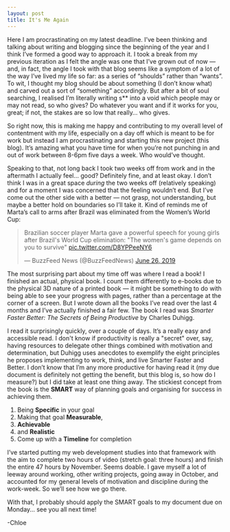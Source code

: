 ```yaml
---
layout: post
title: It's Me Again
---
```


Here I am procrastinating on my latest deadline. I’ve been thinking and talking about writing and blogging since the beginning of the year and I think I’ve formed a good way to approach it. I took a break from my previous iteration as I felt the angle was one that I’ve grown out of now — and, in fact, the angle I took with that blog seems like a symptom of a lot of the way I’ve lived my life so far: as a series of “shoulds” rather than “wants”. To wit, I thought my blog should be about something (I don’t know what) and carved out a sort of “something” accordingly. But after a bit of soul searching, I realised I’m literally writing s** into a void which people may or may not read, so who gives? Do whatever you want and if it works for you, great; if not, the stakes are so low that really… who gives.

So right now, this is making me happy and contributing to my overall level of contentment with my life, especially on a day off which is meant to be for work but instead I am procrastinating and starting this new project (this blog). It’s amazing what you have time for when you’re not punching in and out of work between 8-6pm five days a week. Who would’ve thought.

Speaking to that, not long back I took two weeks off from work and in the aftermath I actually feel... good? Definitely fine, and at least okay. I don’t think I was in a great space *during* the two weeks off (relatively speaking) and for a moment I was concerned that the feeling wouldn’t end. But I’ve come out the other side with a better — not grasp, not understanding, but maybe a better hold on boundaries so I’ll take it. Kind of reminds me of Marta’s call to arms after Brazil was eliminated from the Women’s World Cup:

<blockquote class="twitter-tweet" data-lang="en"><p lang="en" dir="ltr">Brazilian soccer player Marta gave a powerful speech for young girls after Brazil&#39;s World Cup elimination: &quot;The women&#39;s game depends on you to survive&quot; <a href="https://t.co/D8YPPeeNY6">pic.twitter.com/D8YPPeeNY6</a></p>&mdash; BuzzFeed News (@BuzzFeedNews) <a href="https://twitter.com/BuzzFeedNews/status/1143898541892481024?ref_src=twsrc%5Etfw">June 26, 2019</a></blockquote>
<script async src="https://platform.twitter.com/widgets.js" charset="utf-8"></script>

The most surprising part about my time off was where I read a book! I finished an actual, physical book. I count them differently to e-books due to the physical 3D nature of a printed book — it might be something to do with being able to see your progress with pages, rather than a percentage at the corner of a screen. But I wrote down all the books I’ve read over the last 4 months and I’ve actually finished a fair few. The book I read was *Smarter Faster Better: The Secrets of Being Productive* by Charles Duhigg. 

I read it surprisingly quickly, over a couple of days. It’s a really easy and accessible read. I don't know if productivity is really a "secret" over, say, having resources to delegate other things combined with motivation and determination, but Duhigg uses anecdotes to exemplify the eight principles he proposes implementing to work, think, and live Smarter Faster and Better. I don’t know that I’m any more productive for having read it (my due document is definitely not getting the benefit, but this blog is, so how do I measure?) but I did take at least one thing away. The stickiest concept from the book is the **SMART** way of planning goals and organising for success in achieving them.

1. Being **Specific** in your goal 
2. Making that goal **Measurable**,
3. **Achievable**
4. and **Realistic**
5. Come up with a **Timeline** for completion
 
I’ve started putting my web development studies into that framework with the aim to complete two hours of video (stretch goal: three hours) and finish the entire 47 hours by November. Seems doable. I gave myself a lot of leeway around working, other writing projects, going away in October, and accounted for my general levels of motivation and discipline during the work-week. So we’ll see how we go there.

With that, I probably should apply the SMART goals to my document due on Monday… see you all next time!

-Chloe
